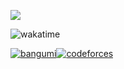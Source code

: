 ![](https://cdn.luogu.com.cn/upload/image_hosting/5tdq0o7a.png)

![wakatime](https://wakatime.com/badge/user/e1b21c95-fffc-400c-8d38-4735b0ec2af1.svg?style=social)

<div align="left">
<a href="https://bgm.tv/user/880635" target="_blank"><img src=https://img.shields.io/badge/bangumi-%2324292e.svg?&style=for-the-badge&logo=myanimelist&logoColor=pink alt=bangumi style="margin-bottom: 5px;" /></a><a href="https://codeforces.com/profile/D1or4m4" target="_blank"><img src=https://img.shields.io/badge/codeforces-%2324292e.svg?&style=for-the-badge&logo=codeforces&logoColor=orange alt=codeforces style="margin-bottom: 5px;" /></a>
</div>


